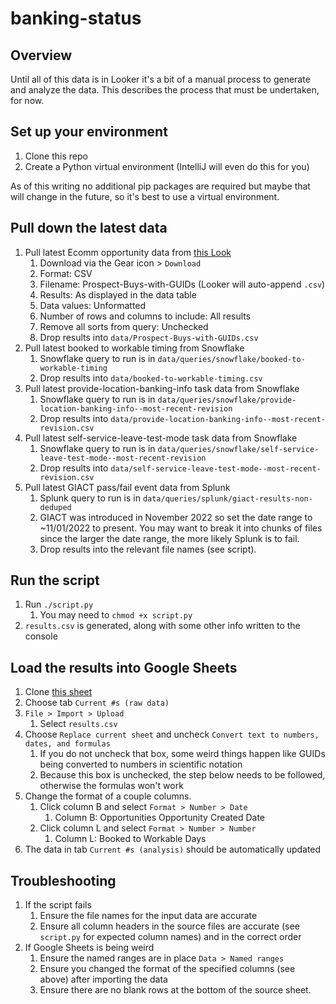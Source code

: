 # banking-status

## Overview
Until all of this data is in Looker it's a bit of a manual process to generate and analyze the data.  This describes the process that must be undertaken, for now.

## Set up your environment
1. Clone this repo
2. Create a Python virtual environment (IntelliJ will even do this for you)

As of this writing no additional pip packages are required but maybe that will change in the future, so it's best to use a virtual environment.

## Pull down the latest data
1. Pull latest Ecomm opportunity data from [this Look](https://toasttab.looker.com/looks/11009)
   1. Download via the Gear icon > `Download`
   1. Format: CSV
   1. Filename: Prospect-Buys-with-GUIDs (Looker will auto-append `.csv`)
   1. Results: As displayed in the data table
   1. Data values: Unformatted
   1. Number of rows and columns to include: All results
   1. Remove all sorts from query: Unchecked
   1. Drop results into `data/Prospect-Buys-with-GUIDs.csv`
1. Pull latest booked to workable timing from Snowflake
   1. Snowflake query to run is in `data/queries/snowflake/booked-to-workable-timing`
   1. Drop results into `data/booked-to-workable-timing.csv`
1. Pull latest provide-location-banking-info task data from Snowflake
   1. Snowflake query to run is in `data/queries/snowflake/provide-location-banking-info--most-recent-revision`
   1. Drop results into `data/provide-location-banking-info--most-recent-revision.csv`
1. Pull latest self-service-leave-test-mode task data from Snowflake
   1. Snowflake query to run is in `data/queries/snowflake/self-service-leave-test-mode--most-recent-revision`
   1. Drop results into `data/self-service-leave-test-mode--most-recent-revision.csv`
1. Pull latest GIACT pass/fail event data from Splunk
   1. Splunk query to run is in `data/queries/splunk/giact-results-non-deduped`
   1. GIACT was introduced in November 2022 so set the date range to ~11/01/2022 to present. You may want to break it into chunks of files since the larger the date range, the more likely Splunk is to fail.
   1. Drop results into the relevant file names (see script).

## Run the script
1. Run `./script.py`
   1. You may need to `chmod +x script.py`
1. `results.csv` is generated, along with some other info written to the console

## Load the results into Google Sheets
1. Clone [this sheet](https://docs.google.com/spreadsheets/d/1w6bIW2Y6dcwboHdNVA7C6c0Wjh0pY3jLgKyqPyhFmVY/edit#gid=1390792315)
1. Choose tab `Current #s (raw data)`
1. `File > Import > Upload`
   1. Select `results.csv`
1. Choose `Replace current sheet` and uncheck `Convert text to numbers, dates, and formulas`
   1. If you do not uncheck that box, some weird things happen like GUIDs being converted to numbers in scientific notation
   1. Because this box is unchecked, the step below needs to be followed, otherwise the formulas won't work
1. Change the format of a couple columns. 
   1. Click column B and select `Format > Number > Date`
      1. Column B: Opportunities Opportunity Created Date
   1. Click column L and select `Format > Number > Number`
      1. Column L: Booked to Workable Days 
1. The data in tab `Current #s (analysis)` should be automatically updated

## Troubleshooting
1. If the script fails
   1. Ensure the file names for the input data are accurate 
   1. Ensure all column headers in the source files are accurate (see `script.py` for expected column names) and in the correct order
1. If Google Sheets is being weird
   1. Ensure the named ranges are in place `Data > Named ranges`
   1. Ensure you changed the format of the specified columns (see above) after importing the data
   1. Ensure there are no blank rows at the bottom of the source sheet.
